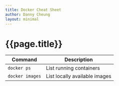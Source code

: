 ```yaml
---
title: Docker Cheat Sheet
author: Danny Cheung
layout: minimal
---
```


# {{page.title}}

| Command | Description |
| ------- | - |
| ```docker ps``` | List running containers |
| ```docker images``` | List locally available images |
